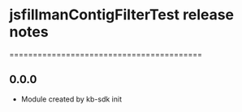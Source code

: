 # jsfillmanContigFilterTest release notes
=========================================

0.0.0
-----
* Module created by kb-sdk init
